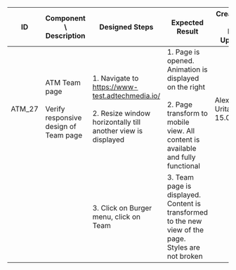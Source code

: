| ID | Component \ <br> Description  | Designed Steps       |Expected Result     |	Created By \ <br> Last Updated |
| -- | -- | -- | -- | -- |
| ATM_27 | ATM Team page <br> <br>  Verify responsive design of Team page | 1. Navigate to https://www-test.adtechmedia.io/ <br> <br> 2. Resize window horizontally till another view is displayed | 1. Page is opened. Animation is displayed on the right <br> <br> 2. Page transform to mobile view. All content is available and fully functional     | Alexandr Urita \ <br> 15.06.2017 |
|       |       | 3. Click on Burger menu, click on Team |     3. Team page is displayed. Content is transformed to the new view of the page. Styles are not broken |    |  
